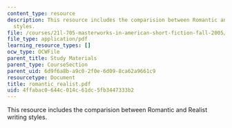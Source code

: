 ```yaml
---
content_type: resource
description: This resource includes the comparision between Romantic and Realist writing
  styles.
file: /courses/21l-705-masterworks-in-american-short-fiction-fall-2005/4ffabac0644c014c61dc5fb3447333b2_romantic_realist.pdf
file_type: application/pdf
learning_resource_types: []
ocw_type: OCWFile
parent_title: Study Materials
parent_type: CourseSection
parent_uid: 6d9f6a8b-a9c0-2f0e-6d09-8ca62a9661c9
resourcetype: Document
title: romantic_realist.pdf
uid: 4ffabac0-644c-014c-61dc-5fb3447333b2
---
```

This resource includes the comparision between Romantic and Realist writing styles.

